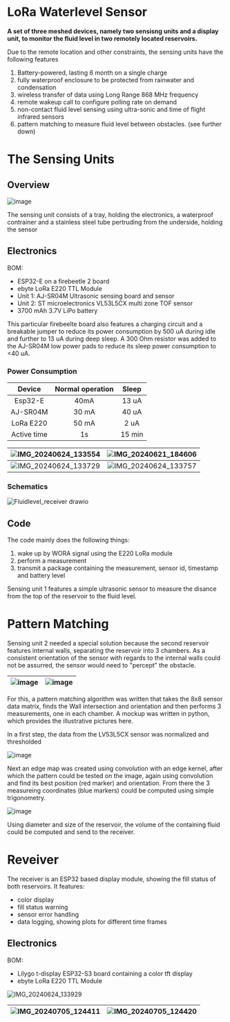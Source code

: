 # LoRa Waterlevel Sensor



**A set of three meshed devices, namely two sensisng units and a display unit, to monitor the fluid level in two remotely located reservoirs.**


Due to the remote location and other constraints, the sensing units have the following features
1. Battery-powered, lasting 6 month on a single charge
2. fully waterproof enclosure to be protected from rainwater and condensation
3. wireless transfer of data using Long Range 868 MHz frequency
4. remote wakeup call to configure polling rate on demand
5. non-contact fluid level sensing using ultra-sonic and time of flight infrared sensors
6. pattern matching to measure fluid level between obstacles. (see further down)

# The Sensing Units

## Overview



![image](https://github.com/user-attachments/assets/788b529f-041d-4914-918c-e479765e2ead)


The sensing unit consists of a tray, holding the electronics, a waterproof contrainer and a stainless steel tube pertruding from the underside, holding the sensor

## Electronics

BOM:
- ESP32-E on a firebeetle 2 board
- ebyte LoRa E220 TTL Module
- Unit 1: AJ-SR04M Ultrasonic sensing board and sensor
- Unit 2: ST microelectronics VL53L5CX multi zone TOF sensor 
- 3700 mAh 3.7V LiPo battery

This particular firebeelte board also features a charging circuit and a breakable jumper to reduce its power consumption by 500 uA during idle and further to 13 uA during deep sleep. A 300 Ohm resistor was added to the AJ-SR04M low power pads to reduce its sleep power consumption to <40 uA.

### Power Consumption

Device | Normal operation | Sleep
 :-------------------------:|:-------------------------:|:-------------------------:
 Esp32-E | 40mA | 13 uA
 AJ-SR04M | 30 mA | 40 uA
 LoRa E220 | 50 mA | 2 uA
 Active time | 1s | 15 min

![IMG_20240624_133554](https://github.com/user-attachments/assets/0165ff7d-f08b-4859-8541-e6013c86e1cc)  |  ![IMG_20240621_184606](https://github.com/user-attachments/assets/61593344-f5bc-4aee-9b0e-5e6af38d56cd)
:-------------------------:|:-------------------------:
![IMG_20240624_133729](https://github.com/user-attachments/assets/c6443ede-875d-49e2-a2c9-6f09bb93a37b)  |  ![IMG_20240624_133757](https://github.com/user-attachments/assets/a7d6eb42-5ffd-4090-83f1-a5a2d81f6025)


### Schematics

![Fluidlevel_receiver drawio](https://github.com/user-attachments/assets/79652827-876a-4b0b-9009-ad5fe4164200)



## Code

The code mainly does the following things:
1. wake up by WORA signal using the E220 LoRa module
2. perform a measurement
3. transmit a package containing the measurement, sensor id, timestamp and battery level

Sensing unit 1 features a simple ultrasonic sensor to measure the disance from the top of the reservoir to the fluid level.


# Pattern Matching

Sensing unit 2 needed a special solution because the second reservoir features internal walls, separating the reservoir into 3 chambers. As a consistent orientation of the sensor with regards to the internal walls could not be assurred, the sensor would need to "percept" the obstacle.

![image](https://github.com/user-attachments/assets/3e224c99-d6d7-4dd1-84b8-34aea2136521)  |  ![image](https://github.com/user-attachments/assets/9d7ebe67-b23d-4f9b-b2a6-b557012aefda) 
:-------------------------:|:-------------------------:

For this, a pattern matching algorithm was written that takes the 8x8 sensor data matrix, finds the Wall intersection and orientation and then performs 3 measurements, one in each chamber.
A mockup was written in python, which provides the illustrative pictures here. 

In a first step, the data from the LV53L5CX sensor was normalized and thresholded

![image](https://github.com/user-attachments/assets/2b418a5c-5e7d-484b-9c45-8fd1bae13564)

Next an edge map was created using convolution with an edge kernel, after which the pattern could be tested on the image, again using convolution and find its best position (red marker) and orientation. From there the 3 measureing coordinates (blue markers) could be computed using simple trigonometry.

![image](https://github.com/user-attachments/assets/51a12063-0d33-4756-92e0-5d182701ab70)

Using diameter and size of the reservoir, the volume of the containing fluid could be computed and send to the receiver.


# Reveiver
The receiver is an ESP32 based display module, showing the fill status of both reservoirs.
It features:
- color display
- fill status warning
- sensor error handling
- data logging, showing plots for different time frames

## Electronics

BOM:
- Lilygo t-display ESP32-S3 board containing a color tft display
- ebyte LoRa E220 TTL Module




![IMG_20240624_133929](https://github.com/user-attachments/assets/b66dd109-3e1a-4b50-abd6-e5defa47f302)

![IMG_20240705_124411](https://github.com/user-attachments/assets/c7c64790-ad77-4b71-bcc3-45e320926d03)  |  ![IMG_20240705_124420](https://github.com/user-attachments/assets/6230383a-c9d5-47c9-a6ea-e3f7e94d7866)
:-------------------------:|:-------------------------:



